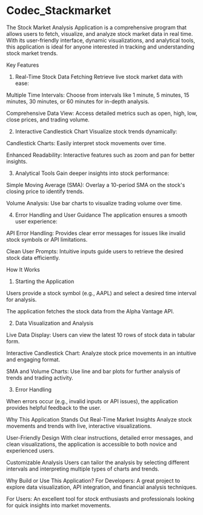 # Codec_Stackmarket
The Stock Market Analysis Application is a comprehensive program that allows users to fetch, visualize, and analyze stock market data in real time. With its user-friendly interface, dynamic visualizations, and analytical tools, this application is ideal for anyone interested in tracking and understanding stock market trends.

Key Features
1. Real-Time Stock Data Fetching
Retrieve live stock market data with ease:

Multiple Time Intervals: Choose from intervals like 1 minute, 5 minutes, 15 minutes, 30 minutes, or 60 minutes for in-depth analysis.

Comprehensive Data View: Access detailed metrics such as open, high, low, close prices, and trading volume.

2. Interactive Candlestick Chart
Visualize stock trends dynamically:

Candlestick Charts: Easily interpret stock movements over time.

Enhanced Readability: Interactive features such as zoom and pan for better insights.

3. Analytical Tools
Gain deeper insights into stock performance:

Simple Moving Average (SMA): Overlay a 10-period SMA on the stock's closing price to identify trends.

Volume Analysis: Use bar charts to visualize trading volume over time.

4. Error Handling and User Guidance
The application ensures a smooth user experience:

API Error Handling: Provides clear error messages for issues like invalid stock symbols or API limitations.

Clean User Prompts: Intuitive inputs guide users to retrieve the desired stock data efficiently.

How It Works
1. Starting the Application

Users provide a stock symbol (e.g., AAPL) and select a desired time interval for analysis.

The application fetches the stock data from the Alpha Vantage API.

2. Data Visualization and Analysis

Live Data Display: Users can view the latest 10 rows of stock data in tabular form.

Interactive Candlestick Chart: Analyze stock price movements in an intuitive and engaging format.

SMA and Volume Charts: Use line and bar plots for further analysis of trends and trading activity.

3. Error Handling

When errors occur (e.g., invalid inputs or API issues), the application provides helpful feedback to the user.

Why This Application Stands Out
Real-Time Market Insights
Analyze stock movements and trends with live, interactive visualizations.

User-Friendly Design
With clear instructions, detailed error messages, and clean visualizations, the application is accessible to both novice and experienced users.

Customizable Analysis
Users can tailor the analysis by selecting different intervals and interpreting multiple types of charts and trends.

Why Build or Use This Application?
For Developers: A great project to explore data visualization, API integration, and financial analysis techniques.

For Users: An excellent tool for stock enthusiasts and professionals looking for quick insights into market movements.
